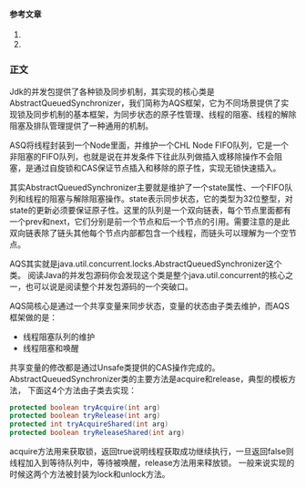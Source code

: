 #### 参考文章

1. [](http://www.cnblogs.com/zhanjindong/p/java-concurrent-package-aqs-overview.html)
2. [](https://www.kancloud.cn/seaboat/java-concurrent/117874)

### 正文

Jdk的并发包提供了各种锁及同步机制，其实现的核心类是AbstractQueuedSynchronizer，我们简称为AQS框架，它为不同场景提供了实现锁及同步机制的基本框架，为同步状态的原子性管理、线程的阻塞、线程的解除阻塞及排队管理提供了一种通用的机制。

ASQ将线程封装到一个Node里面，并维护一个CHL Node FIFO队列，它是一个非阻塞的FIFO队列，也就是说在并发条件下往此队列做插入或移除操作不会阻塞，是通过自旋锁和CAS保证节点插入和移除的原子性，实现无锁快速插入。

其实AbstractQueuedSynchronizer主要就是维护了一个state属性、一个FIFO队列和线程的阻塞与解除阻塞操作。state表示同步状态，它的类型为32位整型，对state的更新必须要保证原子性。这里的队列是一个双向链表，每个节点里面都有一个prev和next，它们分别是前一个节点和后一个节点的引用。需要注意的是此双向链表除了链头其他每个节点内部都包含一个线程，而链头可以理解为一个空节点。


AQS其实就是java.util.concurrent.locks.AbstractQueuedSynchronizer这个类。 阅读Java的并发包源码你会发现这个类是整个java.util.concurrent的核心之一，也可以说是阅读整个并发包源码的一个突破口。


AQS简核心是通过一个共享变量来同步状态，变量的状态由子类去维护，而AQS框架做的是：
- 线程阻塞队列的维护
- 线程阻塞和唤醒


共享变量的修改都是通过Unsafe类提供的CAS操作完成的。AbstractQueuedSynchronizer类的主要方法是acquire和release，典型的模板方法， 下面这4个方法由子类去实现：

```java
protected boolean tryAcquire(int arg)
protected boolean tryRelease(int arg)
protected int tryAcquireShared(int arg)
protected boolean tryReleaseShared(int arg)
```

acquire方法用来获取锁，返回true说明线程获取成功继续执行，一旦返回false则线程加入到等待队列中，等待被唤醒，release方法用来释放锁。 一般来说实现的时候这两个方法被封装为lock和unlock方法。